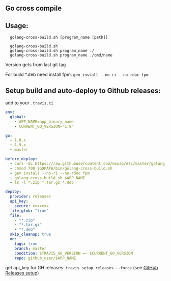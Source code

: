 Go cross compile
----------------

## Usage:

      golang-cross-build.sh [program_name [path]]
    
      golang-cross-build.sh
      golang-cross-build.sh program_name ./
      golang-cross-build.sh program_name ./cmd/name

Version gets from last git tag

For build *.deb need install fpm: `gem install --no-ri --no-rdoc fpm`

## Setup build and auto-deploy to Github releases:

add to your `.travis.ci`

```yaml
env:
  global:
    - APP_NAME=app_binary_name
    - CURRENT_GO_VERSION="1.8"

go:
  - 1.8.x
  - 1.9.x
  - master

before_deploy:
  - curl -SL https://raw.githubusercontent.com/msoap/etc/master/golang-cross-build/golang-cross-build.sh > $GOPATH/bin/golang-cross-build.sh
  - chmod 700 $GOPATH/bin/golang-cross-build.sh
  - gem install --no-ri --no-rdoc fpm
  - golang-cross-build.sh $APP_NAME
  - ls -l *.zip *.tar.gz *.deb

deploy:
  provider: releases
  api_key:
    secure: xxxxxxx
  file_glob: "true"
  file:
    - "*.zip"
    - "*.tar.gz"
    - "*.deb"
  skip_cleanup: true
  on:
    tags: true
    branch: master
    condition: $TRAVIS_GO_VERSION =~ $CURRENT_GO_VERSION
    repo: github_user/$APP_NAME
```

get api_key for GH releases: `travis setup releases --force` (see [GitHub Releases setup](https://docs.travis-ci.com/user/deployment/releases/))
